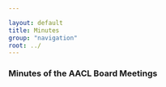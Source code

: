 ```yaml
---

layout: default
title: Minutes
group: "navigation"
root: ../
---
```


### Minutes of the AACL Board Meetings

<!-- 
<ul>
{% for year in (2000..2016) reversed %}

<li>
<a href="{{ site.baseurl }}/minutes/{{ year }}/index.html">Minutes from {{ year }}</a>

</li>
{% endfor %}

</ul>
 -->

